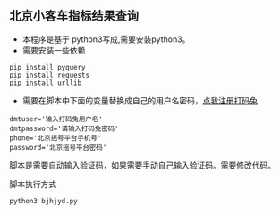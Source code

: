 ## 北京小客车指标结果查询
* 本程序是基于 python3写成,需要安装python3。
* 需要安装一些依赖

```
pip install pyquery
pip install requests
pip install urllib
```

* 需要在脚本中下面的变量替换成自己的用户名密码，[点我注册打码兔](http://dama2.com/Index/register)

```
dmtuser='输入打码兔用户名'
dmtpassword='请输入打码兔密码'
phone='北京摇号平台手机号'
password='北京摇号平台密码'
```

脚本是需要自动输入验证码，如果需要手动自己输入验证码。需要修改代码。


脚本执行方式

```
python3 bjhjyd.py
```